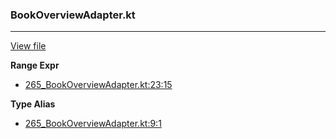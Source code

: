 ### BookOverviewAdapter.kt
---
[View file](../files/265_BookOverviewAdapter.kt)

**Range Expr**

 - [265_BookOverviewAdapter.kt:23:15](../files/265_BookOverviewAdapter.kt#L23)

**Type Alias**

 - [265_BookOverviewAdapter.kt:9:1](../files/265_BookOverviewAdapter.kt#L9)
